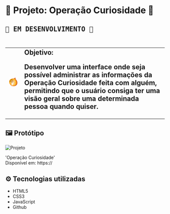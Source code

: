 <h1>🧅 Projeto: Operação Curiosidade 🧅 
<H2> <kbd>🚧 EM DESENVOLVIMENTO 🚧</kbd><br><br>

  <table>
        <tr>
            <td>
                <img src="./pics/operacao-curiosidade-cebola.png" alt="cebola" width="200">
            </td>
            <td>
                <b>Objetivo:</b>
                <p>Desenvolver uma interface onde seja possível administrar as informações da Operação Curiosidade feita com alguém, permitindo que o usuário consiga ter uma visão geral sobre uma determinada pessoa quando quiser.</p>
            </td>
        </tr>
    </table>

<h2>🖼️ Protótipo</h2>

<img src="#" alt="Projeto">

'Operação Curiosidade' <br>
Disponível em: https://

<h2>⚙️ Tecnologias utilizadas</h2>

  - HTML5
  - CSS3
  - JavaScript
  - Github
